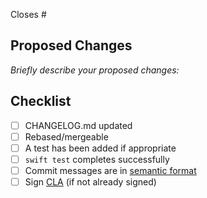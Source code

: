 Closes #

## Proposed Changes

_Briefly describe your proposed changes:_

## Checklist

- [ ] CHANGELOG.md updated
- [ ] Rebased/mergeable
- [ ] A test has been added if appropriate
- [ ] `swift test` completes successfully
- [ ] Commit messages are in [semantic format](https://seesparkbox.com/foundry/semantic_commit_messages)
- [ ] Sign [CLA](https://www.influxdata.com/legal/cla/) (if not already signed)
